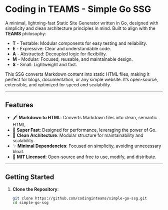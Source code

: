 # Coding in TEAMS - Simple Go SSG

A minimal, lightning-fast Static Site Generator written in Go, designed with simplicity and clean architecture principles in mind. Built to align with the **TEAMS** philosophy:

-   **T** - Testable: Modular components for easy testing and reliability.
-   **E** - Expressive: Clear and understandable code.
-   **A** - Abstracted: Decoupled logic for flexibility.
-   **M** - Modular: Focused, reusable, and maintainable design.
-   **S** - Small: Lightweight and fast.

This SSG converts Markdown content into static HTML files, making it perfect for blogs, documentation, or any simple website. It’s open-source, extensible, and optimized for speed and scalability.

---

## Features

-   🖋️ **Markdown to HTML**: Converts Markdown files into clean, semantic HTML.
-   🚀 **Super Fast**: Designed for performance, leveraging the power of Go.
-   🧩 **Clean Architecture**: Modular structure for maintainability and scalability.
-   ✨ **Minimal Dependencies**: Focused on simplicity, avoiding unnecessary bloat.
-   📄 **MIT Licensed**: Open-source and free to use, modify, and distribute.

---

## Getting Started

1. **Clone the Repository**:
    ```bash
    git clone https://github.com/codinginteams/simple-go-ssg.git
    cd simple-go-ssg
    ```
